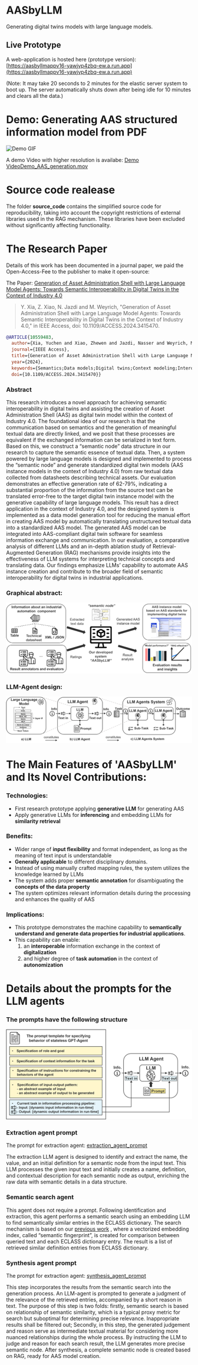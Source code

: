 # AASbyLLM
Generating digital twins models with large language models.

## Live Prototype
A web-application is hosted here (prototype version): [https://aasbyllmappv16-yawjvp4zbq-ew.a.run.app](https://aasbyllmappv16-yawjvp4zbq-ew.a.run.app)

(Note: It may take 20 seconds to 2 minutes for the elastic server system to boot up. The server automatically shuts down after being idle for 10 minutes and clears all the data.)

# Demo: Generating AAS structured information model from PDF
![Demo GIF](Demo_AAS_generation.gif)

A demo Video with higher resolution is availabe: [Demo VideoDemo_AAS_generation.mov](Demo_AAS_generation.mov)

# Source code realease
The folder **source_code** contains the simplified source code for reproducibility, taking into account the copyright restrictions of external libraries used in the RAG mechanism. These libraries have been excluded without significantly affecting functionality.

# The Research Paper
Details of this work has been documented in a journal paper, we paid the Open-Access-Fee to the publisher to make it open-source:

The Paper: [Generation of Asset Administration Shell with Large Language Model Agents: Towards Semantic Interoperability in Digital Twins in the Context of Industry 4.0](https://www.doi.org/10.1109/ACCESS.2024.3415470)

>Y. Xia, Z. Xiao, N. Jazdi and M. Weyrich, "Generation of Asset Administration Shell with Large Language Model Agents: Towards Semantic Interoperability in Digital Twins in the Context of Industry 4.0," in IEEE Access, doi: 10.1109/ACCESS.2024.3415470.

```bibtex
@ARTICLE{10559483,
  author={Xia, Yuchen and Xiao, Zhewen and Jazdi, Nasser and Weyrich, Michael},
  journal={IEEE Access}, 
  title={Generation of Asset Administration Shell with Large Language Model Agents: Towards Semantic Interoperability in Digital Twins in the Context of Industry 4.0}, 
  year={2024},
  keywords={Semantics;Data models;Digital twins;Context modeling;Interoperability;Unified modeling language;Fourth Industrial Revolution;Asset Administration Shell;Large Language Model;Semantic Interoperability;Digital Twin;Industry 4.0;Generative AI;Retrieval-Augmented Generation},
  doi={10.1109/ACCESS.2024.3415470}}
```

### Abstract
This research introduces a novel approach for achieving semantic interoperability in digital twins and assisting the creation of Asset Administration Shell (AAS) as digital twin model within the context of Industry 4.0. The foundational idea of our research is that the communication based on semantics and the generation of meaningful textual data are directly linked, and we posit that these processes are equivalent if the exchanged information can be serialized in text form. Based on this, we construct a “semantic node” data structure in our research to capture the semantic essence of textual data. Then, a system powered by large language models is designed and implemented to process the “semantic node” and generate standardized digital twin models (AAS instance models in the context of Industry 4.0) from raw textual data collected from datasheets describing technical assets. Our evaluation demonstrates an effective generation rate of 62-79%, indicating a substantial proportion of the information from the source text can be translated error-free to the target digital twin instance model with the generative capability of large language models. This result has a direct application in the context of Industry 4.0, and the designed system is implemented as a data model generation tool for reducing the manual effort in creating AAS model by automatically translating unstructured textual data into a standardized AAS model. The generated AAS model can be integrated into AAS-compliant digital twin software for seamless information exchange and communication. In our evaluation, a comparative analysis of different LLMs and an in-depth ablation study of Retrieval-Augmented Generation (RAG) mechanisms provide insights into the effectiveness of LLM systems for interpreting technical concepts and translating data. Our findings emphasize LLMs’ capability to automate AAS instance creation and contribute to the broader field of semantic interoperability for digital twins in industrial applications.


### Graphical abstract:
![Graphical abstract](AASbyLLM_graphical_abstract.png)

### LLM-Agent design:
![LLM-Agent design](LLM_agent_design.png)

# The Main Features of 'AASbyLLM' and Its Novel Contributions:
### Technologies:
- First research prototype applying **generative LLM** for generating AAS
- Apply generative LLMs for **inferencing** and embedding LLMs for **similarity retrieval**

### Benefits:
- Wider range of **input flexibility** and format independent, as long as the meaning of text input is understandable
- **Generally applicable** to different disciplinary domains.
- Instead of using manually crafted mapping rules, the system utilizes the knowledge learned by LLMs
- The system adds proper **semantic annotation** for disambiguating the **concepts of the data property**
- The system optimizes relevant information details during the processing and enhances the quality of AAS 

### Implications:
- This prototype demonstrates the machine capability to **semantically understand and generate data properties for industrial applications**.
- This capability can enable:
  1. an **interoperable** information exchange in the context of **digitalization**
  2. and higher degree of **task automation** in the context of **autonomization**

# Details about the prompts for the LLM agents

### The prompts have the following structure
![Prompt structure](prompt_structure.png)

### Extraction agent prompt
The prompt for extraction agent: [extraction_agent_prompt](extraction_agent_prompt.txt)

The extraction LLM agent is designed to identify and extract the name, the value, and an initial definition for a semantic node from the input text. This LLM processes the given input text and initially creates a name, definition, and contextual description for each semantic node as output, enriching the raw data with semantic details in a data structure.

### Semantic search agent
This agent does not require a prompt. Following identification and extraction, this agent performs a semantic search using an embedding LLM to find semantically similar entries in the ECLASS dictionary. The search mechanism is based on our [previous work](https://ieeexplore.ieee.org/document/9921637) , where a vectorized embedding index, called “semantic fingerprint”, is created for comparison between queried text and each ECLASS dictionary entry. The result is a list of retrieved similar definition entries from ECLASS dictionary.

### Synthesis agent prompt
The prompt for extraction agent: [synthesis_agent_prompt](synthesis_agent_prompt.txt)

This step incorporates the results from the semantic search into the generation process. An LLM-agent is prompted to generate a judgment of the relevance of the retrieved entries, accompanied by a short reason in text. The purpose of this step is two folds: firstly, semantic search is based on relationship of semantic similarity, which is a typical proxy metric for search but suboptimal for determining precise relevance. Inappropriate results shall be filtered out; Secondly, in this step, the generated judgement and reason serve as intermediate textual material for considering more nuanced relationships during the whole process. By instructing the LLM to judge and reason for each search result, the LLM generates more precise semantic node. After synthesis, a complete semantic node is created based on RAG, ready for AAS model creation.
